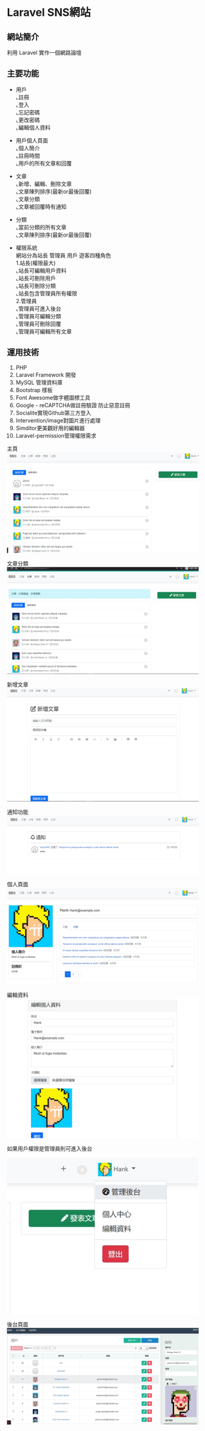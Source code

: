 # Laravel SNS網站
## 網站簡介
利用 Laravel 實作一個網路論壇

## 主要功能
* 用戶<BR>
⌞註冊<BR>
⌞登入<BR>
⌞忘記密碼<BR>
⌞更改密碼<BR>
⌞編輯個人資料<BR>

* 用戶個人頁面<BR>
⌞個人簡介<BR>
⌞註冊時間<BR>
⌞用戶的所有文章和回覆<BR>

* 文章<BR>
⌞新增、編輯、刪除文章<BR>
⌞文章陳列排序(最新or最後回覆)<BR>
⌞文章分類<BR>
⌞文章被回覆時有通知<BR>

* 分類<BR>
⌞當前分類的所有文章<BR>
⌞文章陳列排序(最新or最後回覆)<BR>

* 權限系統<BR>
網站分為站長 管理員 用戶 遊客四種角色<BR>
1.站長(權限最大)<BR>
⌞站長可編輯用戶資料<BR>
⌞站長可刪除用戶<BR>
⌞站長可刪除分類<BR>
⌞站長包含管理員所有權限<BR>
2.管理員<BR>
⌞管理員可進入後台<BR>
⌞管理員可編輯分類<BR>
⌞管理員可刪除回覆<BR>
⌞管理員可編輯所有文章<BR>

## 運用技術

1. PHP
2. Laravel Framework 開發
3. MySQL 管理資料庫
4. Bootstrap 樣板 
5. Font Awesome做字體圖標工具
6. Google - reCAPTCHA做註冊驗證 防止惡意註冊
7. Socialite實現Github第三方登入
8. Intervention/image對圖片進行處理
9. Simditor更美觀好用的編輯器
10. Laravel-permission管理權限需求

主頁
![](https://github.com/topic5487/BBS/blob/main/images/bbs.jpg)

文章分類
![](https://github.com/topic5487/BBS/blob/main/images/bbs1.jpg)

新增文章
![](https://github.com/topic5487/BBS/blob/main/images/bbs2.jpg)

通知功能
![](https://github.com/topic5487/BBS/blob/main/images/bbs3.jpg)

個人頁面
![](https://github.com/topic5487/BBS/blob/main/images/bbs4.jpg)

編輯資料
![](https://github.com/topic5487/BBS/blob/main/images/bbs5.jpg)

如果用戶權限是管理員則可進入後台
    
![](https://github.com/topic5487/BBS/blob/main/images/bbs6.jpg)

後台頁面
![](https://github.com/topic5487/BBS/blob/main/images/bbs7.jpg)
